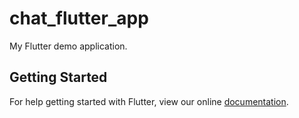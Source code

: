 # chat_flutter_app

My Flutter demo application.

## Getting Started

For help getting started with Flutter, view our online
[documentation](https://flutter.io/).
